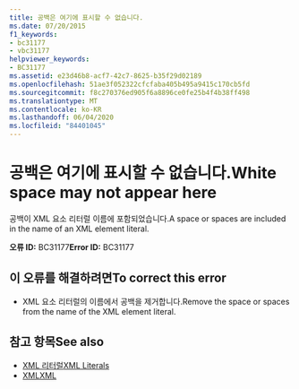 ```yaml
---
title: 공백은 여기에 표시할 수 없습니다.
ms.date: 07/20/2015
f1_keywords:
- bc31177
- vbc31177
helpviewer_keywords:
- BC31177
ms.assetid: e23d46b8-acf7-42c7-8625-b35f29d02189
ms.openlocfilehash: 51ae3f052322cfcfaba405b495a9415c170cb5fd
ms.sourcegitcommit: f8c270376ed905f6a8896ce0fe25b4f4b38ff498
ms.translationtype: MT
ms.contentlocale: ko-KR
ms.lasthandoff: 06/04/2020
ms.locfileid: "84401045"
---
```

# <a name="white-space-may-not-appear-here"></a><span data-ttu-id="99428-102">공백은 여기에 표시할 수 없습니다.</span><span class="sxs-lookup"><span data-stu-id="99428-102">White space may not appear here</span></span>
<span data-ttu-id="99428-103">공백이 XML 요소 리터럴 이름에 포함되었습니다.</span><span class="sxs-lookup"><span data-stu-id="99428-103">A space or spaces are included in the name of an XML element literal.</span></span>  
  
 <span data-ttu-id="99428-104">**오류 ID:** BC31177</span><span class="sxs-lookup"><span data-stu-id="99428-104">**Error ID:** BC31177</span></span>  
  
## <a name="to-correct-this-error"></a><span data-ttu-id="99428-105">이 오류를 해결하려면</span><span class="sxs-lookup"><span data-stu-id="99428-105">To correct this error</span></span>  
  
- <span data-ttu-id="99428-106">XML 요소 리터럴의 이름에서 공백을 제거합니다.</span><span class="sxs-lookup"><span data-stu-id="99428-106">Remove the space or spaces from the name of the XML element literal.</span></span>  
  
## <a name="see-also"></a><span data-ttu-id="99428-107">참고 항목</span><span class="sxs-lookup"><span data-stu-id="99428-107">See also</span></span>

- [<span data-ttu-id="99428-108">XML 리터럴</span><span class="sxs-lookup"><span data-stu-id="99428-108">XML Literals</span></span>](../language-reference/xml-literals/index.md)
- [<span data-ttu-id="99428-109">XML</span><span class="sxs-lookup"><span data-stu-id="99428-109">XML</span></span>](../programming-guide/language-features/xml/index.md)
